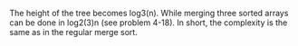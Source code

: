 The height of the tree becomes log3(n). While merging three sorted arrays can be done in log2(3)n (see problem 4-18). In short, the complexity is the same as in the regular merge sort.
